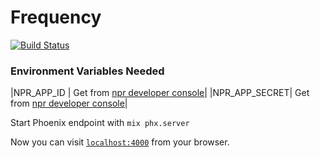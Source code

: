 # Frequency

[![Build Status](https://semaphoreci.com/api/v1/silbermm/frequency-3/branches/master/badge.svg)](https://semaphoreci.com/silbermm/frequency-3)

### Environment Variables Needed
|NPR_APP_ID | Get from [npr developer console](https://dev.npr.org/console)|
|NPR_APP_SECRET| Get from [npr developer console](https://dev.npr.org/console)|

Start Phoenix endpoint with `mix phx.server`

Now you can visit [`localhost:4000`](http://localhost:4000) from your browser.

